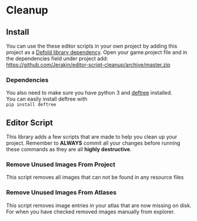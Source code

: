 # Cleanup

## Install
You can use the these editor scripts in your own project by adding this project as a [Defold library dependency](https://www.defold.com/manuals/libraries/). Open your game.project file and in the dependencies field under project add:  
https://github.com/Jerakin/editor-script-cleanup/archive/master.zip

### Dependencies
You also need to make sure you have python 3 and [deftree](https://github.com/Jerakin/DefTree) installed.  
You can easily install deftree with  
`pip install deftree`

## Editor Script
This library adds a few scripts that are made to help you clean up your project. Remember to **ALWAYS** commit all your changes before running these commands as they are all **highly destructive**.

### Remove Unused Images From Project
This script removes all images that can not be found in any resource files

### Remove Unused Images From Atlases
This script removes image entries in your atlas that are now missing on disk. For when you have checked removed images manually from explorer.
